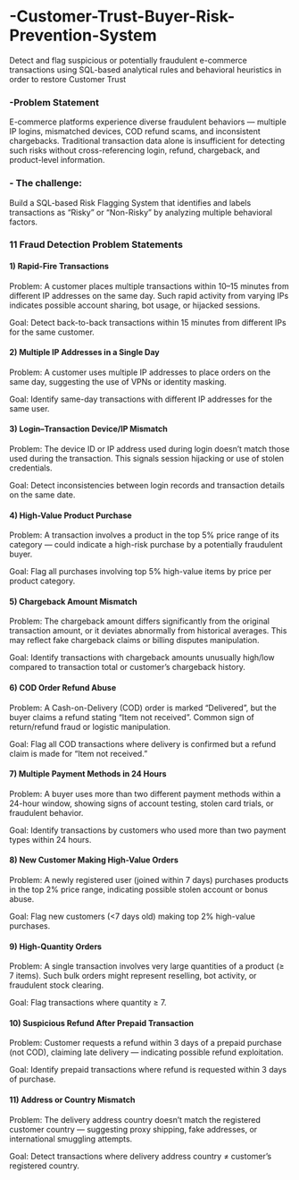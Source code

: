 # -Customer-Trust-Buyer-Risk-Prevention-System
Detect and flag suspicious or potentially fraudulent e-commerce transactions using SQL-based analytical rules and behavioral heuristics in order to restore Customer Trust

### -Problem Statement

E-commerce platforms experience diverse fraudulent behaviors — multiple IP logins, mismatched devices, COD refund scams, and inconsistent chargebacks.
Traditional transaction data alone is insufficient for detecting such risks without cross-referencing login, refund, chargeback, and product-level information.

### - The challenge:

Build a SQL-based Risk Flagging System that identifies and labels transactions as “Risky” or “Non-Risky” by analyzing multiple behavioral factors.

### 11 Fraud Detection Problem Statements

#### 1) Rapid-Fire Transactions

Problem:
A customer places multiple transactions within 10–15 minutes from different IP addresses on the same day.
Such rapid activity from varying IPs indicates possible account sharing, bot usage, or hijacked sessions.

Goal: Detect back-to-back transactions within 15 minutes from different IPs for the same customer.

#### 2)  Multiple IP Addresses in a Single Day

Problem:
A customer uses multiple IP addresses to place orders on the same day, suggesting the use of VPNs or identity masking.

Goal: Identify same-day transactions with different IP addresses for the same user.

#### 3)  Login–Transaction Device/IP Mismatch

Problem:
The device ID or IP address used during login doesn’t match those used during the transaction.
This signals session hijacking or use of stolen credentials.

Goal: Detect inconsistencies between login records and transaction details on the same date.

#### 4) High-Value Product Purchase

Problem:
A transaction involves a product in the top 5% price range of its category — could indicate a high-risk purchase by a potentially fraudulent buyer.

Goal: Flag all purchases involving top 5% high-value items by price per product category.

#### 5)  Chargeback Amount Mismatch

Problem:
The chargeback amount differs significantly from the original transaction amount, or it deviates abnormally from historical averages.
This may reflect fake chargeback claims or billing disputes manipulation.

Goal: Identify transactions with chargeback amounts unusually high/low compared to transaction total or customer’s chargeback history.

#### 6) COD Order Refund Abuse

Problem:
A Cash-on-Delivery (COD) order is marked “Delivered”, but the buyer claims a refund stating “Item not received”.
Common sign of return/refund fraud or logistic manipulation.

Goal: Flag all COD transactions where delivery is confirmed but a refund claim is made for “Item not received.”

#### 7) Multiple Payment Methods in 24 Hours

Problem:
A buyer uses more than two different payment methods within a 24-hour window, showing signs of account testing, stolen card trials, or fraudulent behavior.

Goal: Identify transactions by customers who used more than two payment types within 24 hours.

#### 8) New Customer Making High-Value Orders

Problem:
A newly registered user (joined within 7 days) purchases products in the top 2% price range, indicating possible stolen account or bonus abuse.

Goal: Flag new customers (<7 days old) making top 2% high-value purchases.

#### 9) High-Quantity Orders

Problem:
A single transaction involves very large quantities of a product (≥ 7 items).
Such bulk orders might represent reselling, bot activity, or fraudulent stock clearing.

Goal: Flag transactions where quantity ≥ 7.

#### 10) Suspicious Refund After Prepaid Transaction

Problem:
Customer requests a refund within 3 days of a prepaid purchase (not COD), claiming late delivery — indicating possible refund exploitation.

Goal: Identify prepaid transactions where refund is requested within 3 days of purchase.

#### 11) Address or Country Mismatch

Problem:
The delivery address country doesn’t match the registered customer country — suggesting proxy shipping, fake addresses, or international smuggling attempts.

Goal: Detect transactions where delivery address country ≠ customer’s registered country.
